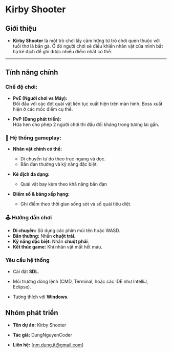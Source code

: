 # Kirby Shooter

## Giới thiệu

* **Kirby Shooter** là một trò chơi lấy cảm hứng từ trò chơi quen thuộc với tuổi thơ là bắn gà. Ở đó người chơi sẽ điều khiển nhân vật của mình bắt hạ kẻ địch để ghi được nhiều điểm nhất có thể.

---

## Tính năng chính

### Chế độ chơi:

- **PvE (Người chơi vs Máy):**  
  Đối đầu với các đợt quái vật liên tục xuất hiện trên màn hình. Boss xuất hiện ở các mốc điểm cụ thể.

- **PvP (Đang phát triển):**  
  Hứa hẹn cho phép 2 người chơi thi đấu đối kháng trong tương lai gần.
  
### 🚀 Hệ thống gameplay:

- **Nhân vật chính có thể:**
  - Di chuyển tự do theo trục ngang và dọc.
  - Bắn đạn thường và kỹ năng đặc biệt.
  
- **Kẻ địch đa dạng:**
  - Quái vật bay kèm theo khả năng bắn đạn

- **Điểm số & bảng xếp hạng:**
  - Ghi điểm theo thời gian sống sót và số quái tiêu diệt.

### 🕹️ Hướng dẫn chơi

- **Di chuyển:** Sử dụng các phím mũi tên hoặc WASD.
- **Bắn thường:** Nhấn **chuột trái**.
- **Kỹ năng đặc biệt:** Nhấn **chuột phải**.
- **Kết thúc game:** Khi nhân vật mất hết máu.

### Yêu cầu hệ thống

* Cài đặt **SDL**.

* Môi trường dòng lệnh (CMD, Terminal, hoặc các IDE như IntelliJ, Eclipse).

* Tương thích với **Windows**.

## Nhóm phát triển

* **Tên dự án:** Kirby Shooter

* **Tác giả:** DungNguyenCoder

* **Liên hệ:** \[[nm.dung.it@gmail.com](mailto:nm.dung.it@gmail.com)]
